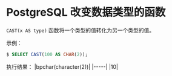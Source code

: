 # PostgreSQL 改变数据类型的函数

`CAST(x AS type)` 函数将一个类型的值转化为另一个类型的值。

示例：

```sql
$ SELECT CAST(100 AS CHAR(2));
```

执行结果：
|bpchar(character(2))|
|-----|
|10|
